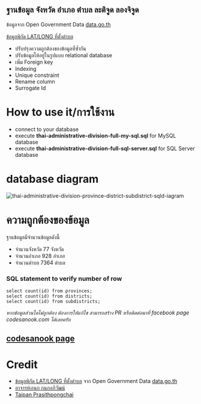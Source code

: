 ## ฐานข้อมูล จังหวัด อำเภอ ตำบล ละติจูด ลองจิจูด
ข้อมูลจาก Open Government Data [data.go.th]( https://data.go.th) 

[ข้อมูลพิกัด LAT/LONG ที่ตั้งตำบล]( https://data.go.th/DatasetDetail.aspx?id=c6d42e1b-3219-47e1-b6b7-dfe914f27910)

* ปรับปรุงความถูกต้องของข้อมูลที่ซ้ำกัน 
* ปรับข้อมูลให้อยู่ในรูปแบบ relational database 
* เพิ่ม Foreign key
* Indexing 
* Unique constraint 
* Rename column
* Surrogate Id

# How to use it/การใช้งาน

* connect to your database
* execute **thai-administrative-division-full-my-sql.sql** for MySQL database
* execute **thai-administrative-division-full-sql-server.sql** for SQL Server database 

# database diagram 
![thai-administrative-division-province-district-subdistrict-sqld-iagram](https://raw.githubusercontent.com/aaronamm/thai-administrative-division-province-district-subdistrict-sql/master/table-relationship-diagram.png)

# ความถูกต้องของข้อมูล

ฐานข้อมูลมีจำนวนข้อมูลดังนี้
* จำนวนจังหวัด 77 จังหวัด
* จำนวนอำเภอ 928 อำเภอ
* จำนวนตำบล 7364 ตำบล

### SQL statement to verify number of row 
```
select count(id) from provinces;
select count(id) from districts;
select count(id) from subdistricts;
```
*หากข้อมูลส่วนใดไม่ถูกต้อง ต้องการให้แก้ไข สามารถสร้าง PR หรือติดต่อมาที่ facebook page codesanook.com  ได้เลยครับ*

## [codesanook page](https://www.facebook.com/codesanookpage/)


# Credit

* [ข้อมูลพิกัด LAT/LONG ที่ตั้งตำบล](https://data.go.th/DatasetDetail.aspx?id=c6d42e1b-3219-47e1-b6b7-dfe914f27910) 
จาก Open Government Data [data.go.th]( https://data.go.th) 
* [อาจารย์เอนก กนกอภิวัฒน์](https://www.facebook.com/anekpage)
* [Taipan Prasithpongchai](https://www.facebook.com/dewnoibkk)
